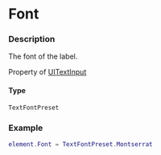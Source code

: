 # Font

### Description

The font of the label.

Property of [UITextInput](/classes/UITextInput/)

#### Type

`TextFontPreset`

### Example

```lua
element.Font = TextFontPreset.Montserrat
```
